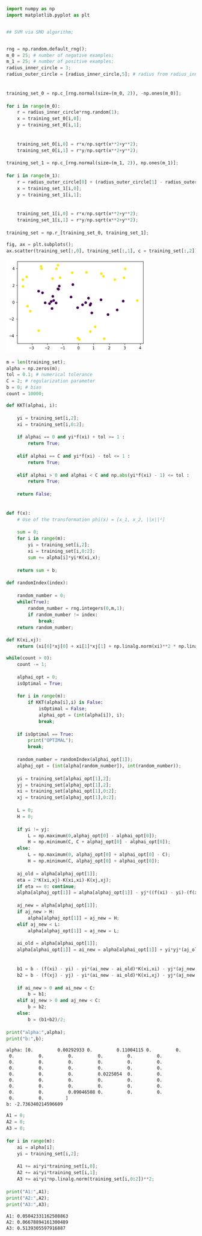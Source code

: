 ```python
import numpy as np
import matplotlib.pyplot as plt
```


```python

```


```python
## SVM via SMO algorithm;
```


```python

```


```python
rng = np.random.default_rng();
m_0 = 25; # number of negative examples;
m_1 = 25; # number of positive examples;
radius_inner_circle = 3;
radius_outer_circle = [radius_inner_circle,5]; # radius from radius_inner_circle to 5;


training_set_0 = np.c_[rng.normal(size=(m_0, 2)), -np.ones(m_0)];

for i in range(m_0):
    r = radius_inner_circle*rng.random(1);
    x = training_set_0[i,0];
    y = training_set_0[i,1];
    
    
    training_set_0[i,0] = r*x/np.sqrt(x**2+y**2);
    training_set_0[i,1] = r*y/np.sqrt(x**2+y**2);
    
training_set_1 = np.c_[rng.normal(size=(m_1, 2)), np.ones(m_1)];

for i in range(m_1):
    r = radius_outer_circle[0] + (radius_outer_circle[1] - radius_outer_circle[0])*rng.random(1);
    x = training_set_1[i,0];
    y = training_set_1[i,1];
    
    
    training_set_1[i,0] = r*x/np.sqrt(x**2+y**2);
    training_set_1[i,1] = r*y/np.sqrt(x**2+y**2);

training_set = np.r_[training_set_0, training_set_1];
```


```python
fig, ax = plt.subplots();
ax.scatter(training_set[:,0], training_set[:,1], c = training_set[:,2]);
```


    
![png](plots/L7_1.png)
    



```python
m = len(training_set);
alpha = np.zeros(m);
tol = 0.1; # numerical tolerance
C = 2; # regularization parameter
b = 0; # bias
count = 10000;
```


```python
def KKT(alphai, i):
    
    yi = training_set[i,2];
    xi = training_set[i,0:2];
    
    if alphai == 0 and yi*f(xi) + tol >= 1 :
        return True;
        
    elif alphai == C and yi*f(xi) - tol <= 1 :
        return True;
    
    elif alphai > 0 and alphai < C and np.abs(yi*f(xi) - 1) <= tol :
        return True;
    
    return False;
        

def f(x):
    # Use of the transformation phi(x) = [x_1, x_2, ||x||²]
    
    sum = 0;
    for i in range(m):
        yi = training_set[i,2];
        xi = training_set[i,0:2];
        sum += alpha[i]*yi*K(xi,x);
    
    return sum + b;

def randomIndex(index):
    
    random_number = 0;    
    while(True):
        random_number = rng.integers(0,m,1);
        if random_number != index:
            break;
    return random_number;

def K(xi,xj):
    return (xi[0]*xj[0] + xi[1]*xj[1] + np.linalg.norm(xi)**2 * np.linalg.norm(xj)**2);
```


```python
while(count > 0):
    count -= 1;    
    
    alphai_opt = 0;
    isOptimal = True;
    
    for i in range(m):
        if KKT(alpha[i],i) is False:
            isOptimal = False;
            alphai_opt = (int(alpha[i]), i);
            break;
    
    if isOptimal == True: 
        print("OPTIMAL");
        break;
        
    random_number = randomIndex(alphai_opt[1]);
    alphaj_opt = (int(alpha[random_number]), int(random_number));
    
    yi = training_set[alphai_opt[1],2];
    yj = training_set[alphaj_opt[1],2];
    xi = training_set[alphai_opt[1],0:2];
    xj = training_set[alphaj_opt[1],0:2];

    L = 0;
    H = 0;
    
    if yi != yj:
        L = np.maximum(0,alphaj_opt[0] - alphai_opt[0]);
        H = np.minimum(C, C + alphaj_opt[0] - alphai_opt[0]);
    else:
        L = np.maximum(0, alphaj_opt[0] + alphai_opt[0] - C);
        H = np.minimum(C, alphaj_opt[0] + alphai_opt[0]);
    
    aj_old = alpha[alphaj_opt[1]];
    eta = 2*K(xi,xj)-K(xi,xi)-K(xj,xj);
    if eta == 0: continue;
    alpha[alphaj_opt[1]] = alpha[alphaj_opt[1]] - yj*((f(xi) - yi)-(f(xj) - yj))/eta;    
    
    aj_new = alpha[alphaj_opt[1]];
    if aj_new > H:
        alpha[alphaj_opt[1]] = aj_new = H;
    elif aj_new < L:
        alpha[alphaj_opt[1]] = aj_new = L;
    
    ai_old = alpha[alphai_opt[1]];
    alpha[alphai_opt[1]] = ai_new = alpha[alphai_opt[1]] + yi*yj*(aj_old - aj_new);
    
    
    b1 = b - (f(xi) - yi) - yi*(ai_new - ai_old)*K(xi,xi) - yj*(aj_new - aj_old)*K(xi,xj);
    b2 = b - (f(xj) - yj) - yi*(ai_new - ai_old)*K(xi,xj) - yj*(aj_new - aj_old)*K(xj,xj);
    
    if ai_new > 0 and ai_new < C:
        b = b1;
    elif aj_new > 0 and aj_new < C:
        b = b2;
    else:
        b = (b1+b2)/2;

print("alpha:",alpha);
print("b:",b);
```

    alpha: [0.         0.00292933 0.         0.11004115 0.         0.
     0.         0.         0.         0.         0.         0.
     0.         0.         0.         0.         0.         0.
     0.         0.         0.         0.         0.         0.
     0.         0.         0.         0.0225054  0.         0.
     0.         0.         0.         0.         0.         0.
     0.         0.         0.         0.         0.         0.
     0.         0.         0.09046508 0.         0.         0.
     0.         0.        ]
    b: -2.736340214596609



```python
A1 = 0;
A2 = 0;
A3 = 0;

for i in range(m):
    ai = alpha[i];
    yi = training_set[i,2];
    
    A1 += ai*yi*training_set[i,0];
    A2 += ai*yi*training_set[i,1];
    A3 += ai*yi*np.linalg.norm(training_set[i,0:2])**2;
    
print("A1:",A1);
print("A2:",A2);
print("A3:",A3);
```

    A1: 0.05042331162508863
    A2: 0.06678894161300489
    A3: 0.5139305597916887

